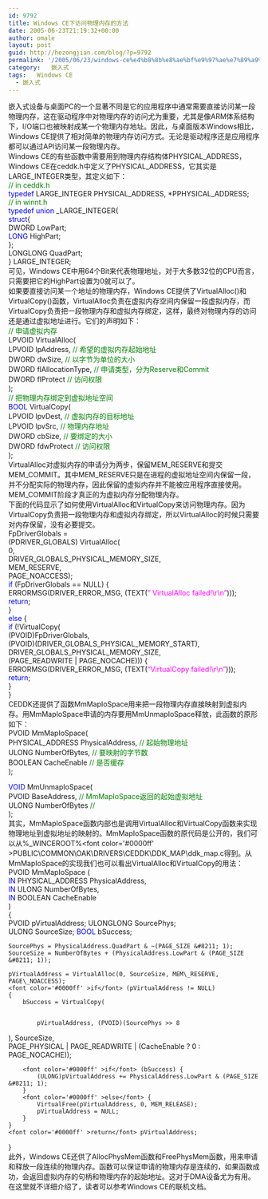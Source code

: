 ```yaml
---
id: 9792
title: Windows CE下访问物理内存的方法
date: 2005-06-23T21:19:32+00:00
author: omale
layout: post
guid: http://hezongjian.com/blog/?p=9792
permalink: '/2005/06/23/windows-ce%e4%b8%8b%e8%ae%bf%e9%97%ae%e7%89%a9%e7%90%86%e5%86%85%e5%ad%98%e7%9a%84%e6%96%b9%e6%b3%95/'
category:   嵌入式  
tags:   Windows CE
  - 嵌入式
---
```

嵌入式设备与桌面PC的一个显著不同是它的应用程序中通常需要直接访问某一段物理内存，这在驱动程序中对物理内存的访问尤为重要，尤其是像ARM体系结构下，I/O端口也被映射成某一个物理内存地址。因此，与桌面版本Windows相比，Windows CE提供了相对简单的物理内存访问方式。无论是驱动程序还是应用程序都可以通过API访问某一段物理内存。  
Windows CE的有些函数中需要用到物理内存结构体PHYSICAL\_ADDRESS， Windows CE在ceddk.h中定义了PHYSICAL\_ADDRESS，它其实是LARGE_INTEGER类型，其定义如下：  
<font color='#008000' >// in ceddk.h</font>  
<font color='#0000ff' >typedef</font> LARGE\_INTEGER PHYSICAL\_ADDRESS, *PPHYSICAL_ADDRESS;  
<font color='#008000' >// in winnt.h</font>  
<font color='#0000ff' >typedef</font> <font color='#0000ff' >union</font> \_LARGE\_INTEGER{  
  <font color='#0000ff' >struct</font>{  
    DWORD LowPart;  
    <font color='#0000ff' >LONG</font> HighPart;  
  };  
  LONGLONG QuadPart;  
} LARGE_INTEGER;  
可见，Windows CE中用64个Bit来代表物理地址，对于大多数32位的CPU而言，只需要把它的HighPart设置为0就可以了。  
如果要直接访问某一个地址的物理内存，Windows CE提供了VirtualAlloc()和VirtualCopy()函数，VirtualAlloc负责在虚拟内存空间内保留一段虚拟内存，而VirtualCopy负责把一段物理内存和虚拟内存绑定，这样，最终对物理内存的访问还是通过虚拟地址进行。它们的声明如下：  
<font color='#008000' >// 申请虚拟内存</font>  
LPVOID VirtualAlloc(  
  LPVOID lpAddress,         <font color='#008000' >// 希望的虚拟内存起始地址</font>  
  DWORD dwSize,                 <font color='#008000' >// 以字节为单位的大小</font>  
  DWORD flAllocationType,     <font color='#008000' >// 申请类型，分为Reserve和Commit</font>  
  DWORD flProtect             <font color='#008000' >// 访问权限</font>  
);  
<font color='#008000' >// 把物理内存绑定到虚拟地址空间</font>  
<font color='#0000ff' >BOOL</font> VirtualCopy(   
  LPVOID lpvDest,             <font color='#008000' >// 虚拟内存的目标地址</font>  
  LPVOID lpvSrc,             <font color='#008000' >// 物理内存地址</font>  
  DWORD cbSize,                 <font color='#008000' >// 要绑定的大小</font>  
  DWORD fdwProtect             <font color='#008000' >// 访问权限</font>  
);  
VirtualAlloc对虚拟内存的申请分为两步，保留MEM\_RESERVE和提交MEM\_COMMIT。其中MEM\_RESERVE只是在进程的虚拟地址空间内保留一段，并不分配实际的物理内存，因此保留的虚拟内存并不能被应用程序直接使用。MEM\_COMMIT阶段才真正的为虚拟内存分配物理内存。  
下面的代码显示了如何使用VirtualAlloc和VirtualCopy来访问物理内存。因为VirtualCopy负责把一段物理内存和虚拟内存绑定，所以VirtualAlloc的时候只需要对内存保留，没有必要提交。  
FpDriverGlobals =   
(PDRIVER_GLOBALS) VirtualAlloc(  
    0,   
    DRIVER\_GLOBALS\_PHYSICAL\_MEMORY\_SIZE,   
    MEM_RESERVE,   
    PAGE_NOACCESS);  
 <font color='#0000ff' >if</font> (FpDriverGlobals == NULL) {  
    ERRORMSG(DRIVER\_ERROR\_MSG, (TEXT(<font color='#ff00ff' >&#8221; VirtualAlloc failed!\r\n&#8221;</font>)));  
    <font color='#0000ff' >return</font>;  
 }  
 <font color='#0000ff' >else</font> {  
    <font color='#0000ff' >if</font> (!VirtualCopy(  
    (PVOID)FpDriverGlobals,   
    (PVOID)(DRIVER\_GLOBALS\_PHYSICAL\_MEMORY\_START),   
    DRIVER\_GLOBALS\_PHYSICAL\_MEMORY\_SIZE,   
    (PAGE\_READWRITE | PAGE\_NOCACHE))) {  
       ERRORMSG(DRIVER\_ERROR\_MSG, (TEXT(<font color='#ff00ff' >&#8220;VirtualCopy failed!\r\n&#8221;</font>)));  
       <font color='#0000ff' >return</font>;  
    }  
 }  
CEDDK还提供了函数MmMapIoSpace用来把一段物理内存直接映射到虚拟内存。用MmMapIoSpace申请的内存要用MmUnmapIoSpace释放，此函数的原形如下：  
PVOID MmMapIoSpace(   
  PHYSICAL_ADDRESS PhysicalAddress,     <font color='#008000' >// 起始物理地址</font>  
  ULONG NumberOfBytes,                     <font color='#008000' >// 要映射的字节数</font>  
  BOOLEAN CacheEnable                     <font color='#008000' >// 是否缓存</font>  
);

<font color='#0000ff' >VOID</font> MmUnmapIoSpace(   
  PVOID BaseAddress,                     <font color='#008000' >// MmMapIoSpace返回的起始虚拟地址</font>  
  ULONG NumberOfBytes                     <font color='#008000' >// </font>  
);  
其实，MmMapIoSpace函数内部也是调用VirtualAlloc和VirtualCopy函数来实现物理地址到虚拟地址的映射的。MmMapIoSpace函数的原代码是公开的，我们可以从%_WINCEROOT%\<font color='#0000ff' >PUBLIC</font>\COMMON\OAK\DRIVERS\CEDDK\DDK\_MAP\ddk\_map.c得到。从MmMapIoSpace的实现我们也可以看出VirtualAlloc和VirtualCopy的用法：  
PVOID MmMapIoSpace (  
    <font color='#0000ff' >IN</font> PHYSICAL_ADDRESS PhysicalAddress,  
    <font color='#0000ff' >IN</font> ULONG NumberOfBytes,  
    <font color='#0000ff' >IN</font> BOOLEAN CacheEnable  
    )  
{  
PVOID pVirtualAddress; ULONGLONG SourcePhys;   
ULONG SourceSize; <font color='#0000ff' >BOOL</font> bSuccess;

    SourcePhys = PhysicalAddress.QuadPart & ~(PAGE_SIZE &#8211; 1);  
    SourceSize = NumberOfBytes + (PhysicalAddress.LowPart & (PAGE_SIZE &#8211; 1));

    pVirtualAddress = VirtualAlloc(0, SourceSize, MEM\_RESERVE, PAGE\_NOACCESS);  
    <font color='#0000ff' >if</font> (pVirtualAddress != NULL)  
    {  
        bSuccess = VirtualCopy(
  
  
            pVirtualAddress, (PVOID)(SourcePhys >> 8
  
), SourceSize,  
            PAGE\_PHYSICAL | PAGE\_READWRITE | (CacheEnable ? 0 : PAGE_NOCACHE));

        <font color='#0000ff' >if</font> (bSuccess) {  
            (ULONG)pVirtualAddress += PhysicalAddress.LowPart & (PAGE_SIZE &#8211; 1);  
        }  
        <font color='#0000ff' >else</font> {  
            VirtualFree(pVirtualAddress, 0, MEM_RELEASE);  
            pVirtualAddress = NULL;  
        }  
    }  
    <font color='#0000ff' >return</font> pVirtualAddress;  
}  
此外，Windows CE还供了AllocPhysMem函数和FreePhysMem函数，用来申请和释放一段连续的物理内存。函数可以保证申请的物理内存是连续的，如果函数成功，会返回虚拟内存的句柄和物理内存的起始地址。这对于DMA设备尤为有用。在这里就不详细介绍了，读者可以参考Windows CE的联机文档。